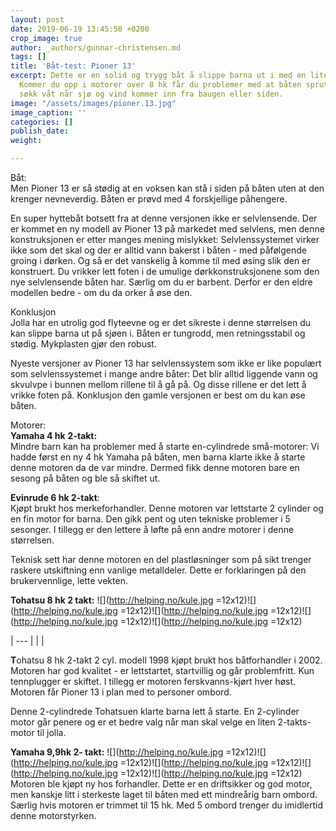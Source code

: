 ```yaml
---
layout: post
date: 2019-06-19 13:45:50 +0200
crop_image: true
author: _authors/gunnar-christensen.md
tags: []
title: 'Båt-test: Pioner 13'
excerpt: Dette er en solid og trygg båt å slippe barna ut i med en liten påhenger.
  Kommer du opp i motorer over 8 hk får du problemer med at båten spruter. Du blir
  søkk våt når sjø og vind kommer inn fra baugen eller siden.
image: "/assets/images/pioner.13.jpg"
image_caption: ''
categories: []
publish_date: 
weight: 

---
```

Båt:  
Men Pioner 13 er så stødig at en voksen kan stå i siden på båten uten at den krenger nevneverdig. Båten er prøvd med 4 forskjellige påhengere.

En super hyttebåt botsett fra at denne versjonen ikke er selvlensende. Der er kommet en ny modell av Pioner 13 på markedet med selvlens, men denne konstruksjonen er etter manges mening mislykket: Selvlenssystemet virker ikke som det skal og der er alltid vann bakerst i båten - med påfølgende groing i dørken. Og så er det vanskelig å komme til med øsing slik den er konstruert. Du vrikker lett foten i de umulige dørkkonstruksjonene som den nye selvlensende båten har. Særlig om du er barbent. Derfor er den eldre modellen bedre - om du da orker å øse den.

Konklusjon  
Jolla har en utrolig god flyteevne og er det sikreste i denne størrelsen du kan slippe barna ut på sjøen i. Båten er tungrodd, men retningsstabil og stødig. Mykplasten gjør den robust.

Nyeste versjoner av Pioner 13 har selvlenssystem som ikke er like populært som selvlenssystemet i mange andre båter: Det blir alltid liggende vann og skvulvpe i bunnen mellom rillene til å gå på. Og disse rillene er det lett å vrikke foten på. Konklusjon den gamle versjonen er best om du kan øse båten.

Motorer:  
**Yamaha 4 hk** **2-takt:**   
Mindre barn kan ha problemer med å starte en-cylindrede små-motorer: Vi hadde først en ny 4 hk Yamaha på båten, men barna klarte ikke å starte denne motoren da de var mindre. Dermed fikk denne motoren bare en sesong på båten og ble så skiftet ut.

**Evinrude 6 hk 2-takt**:   
Kjøpt brukt hos merkeforhandler. Denne motoren var lettstarte 2 cylinder og en fin motor for barna. Den gikk pent og uten tekniske problemer i 5 sesonger. I tillegg er den lettere å løfte på enn andre motorer i denne størrelsen.

Teknisk sett har denne motoren en del plastløsninger som på sikt trenger raskere utskiftning enn vanlige metalldeler. Dette er forklaringen på den brukervennlige, lette vekten.

**Tohatsu 8 hk 2 takt:** ![](http://helping.no/kule.jpg =12x12)![](http://helping.no/kule.jpg =12x12)![](http://helping.no/kule.jpg =12x12)![](http://helping.no/kule.jpg =12x12)![](http://helping.no/kule.jpg =12x12)

| --- |
|  |

**T**ohatsu 8 hk 2-takt 2 cyl. modell 1998 kjøpt brukt hos båtforhandler i 2002. Motoren har god kvalitet - er lettstartet, startvillig og går problemfritt. Kun tennplugger er skiftet. I tillegg er motoren ferskvanns-kjørt hver høst. Motoren får Pioner 13 i plan med to personer ombord.

Denne 2-cylindrede Tohatsuen klarte barna lett å starte. En 2-cylinder motor går penere og er et bedre valg når man skal velge en liten 2-takts-motor til jolla.

**Yamaha 9,9hk 2- takt:** ![](http://helping.no/kule.jpg =12x12)![](http://helping.no/kule.jpg =12x12)![](http://helping.no/kule.jpg =12x12)![](http://helping.no/kule.jpg =12x12)![](http://helping.no/kule.jpg =12x12)  
Motoren ble kjøpt ny hos forhandler. Dette er en driftsikker og god motor, men kanskje litt i sterkeste laget til båten med ett mindreårig barn ombord. Særlig hvis motoren er trimmet til 15 hk. Med 5 ombord trenger du imidlertid denne motorstyrken.